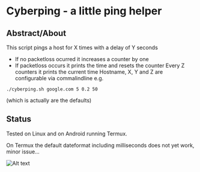 # Cyberping - a little ping helper

## Abstract/About

This script pings a host for X times with a delay of Y seconds
 * If no packetloss ocurred it increases a counter by one
 * If packetloss occurs it prints the time and resets the counter
Every Z counters it prints the current time
Hostname, X, Y and Z are configurable via commalindline
e.g. 

``` ./cyberping.sh google.com 5 0.2 50  ```

(which is actually are the defaults)
 
## Status

Tested on Linux and on Android running Termux.

On Termux the default dateformat including milliseconds does not yet work, minor issue...

![Alt text](/screenshot_linux.png?raw=true "screenshot linux")
